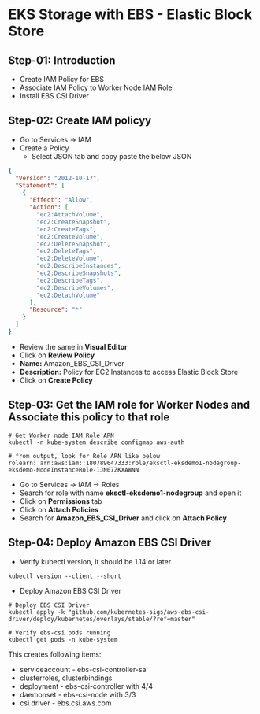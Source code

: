 # EKS Storage with EBS - Elastic Block Store

## Step-01: Introduction

- Create IAM Policy for EBS
- Associate IAM Policy to Worker Node IAM Role
- Install EBS CSI Driver

## Step-02: Create IAM policyy

- Go to Services -> IAM
- Create a Policy
  - Select JSON tab and copy paste the below JSON

```json
{
  "Version": "2012-10-17",
  "Statement": [
    {
      "Effect": "Allow",
      "Action": [
        "ec2:AttachVolume",
        "ec2:CreateSnapshot",
        "ec2:CreateTags",
        "ec2:CreateVolume",
        "ec2:DeleteSnapshot",
        "ec2:DeleteTags",
        "ec2:DeleteVolume",
        "ec2:DescribeInstances",
        "ec2:DescribeSnapshots",
        "ec2:DescribeTags",
        "ec2:DescribeVolumes",
        "ec2:DetachVolume"
      ],
      "Resource": "*"
    }
  ]
}
```

- Review the same in **Visual Editor**
- Click on **Review Policy**
- **Name:** Amazon_EBS_CSI_Driver
- **Description:** Policy for EC2 Instances to access Elastic Block Store
- Click on **Create Policy**

## Step-03: Get the IAM role for Worker Nodes and Associate this policy to that role

```
# Get Worker node IAM Role ARN
kubectl -n kube-system describe configmap aws-auth

# from output, look for Role ARN like below
rolearn: arn:aws:iam::180789647333:role/eksctl-eksdemo1-nodegroup-eksdemo-NodeInstanceRole-IJN07ZKXAWNN
```

- Go to Services -> IAM -> Roles
- Search for role with name **eksctl-eksdemo1-nodegroup** and open it
- Click on **Permissions** tab
- Click on **Attach Policies**
- Search for **Amazon_EBS_CSI_Driver** and click on **Attach Policy**

## Step-04: Deploy Amazon EBS CSI Driver

- Verify kubectl version, it should be 1.14 or later

```
kubectl version --client --short
```

- Deploy Amazon EBS CSI Driver

```
# Deploy EBS CSI Driver
kubectl apply -k "github.com/kubernetes-sigs/aws-ebs-csi-driver/deploy/kubernetes/overlays/stable/?ref=master"

# Verify ebs-csi pods running
kubectl get pods -n kube-system
```

This creates following items:

- serviceaccount - ebs-csi-controller-sa
- clusterroles, clusterbindings
- deployment - ebs-csi-controller with 4/4
- daemonset - ebs-csi-node with 3/3
- csi driver - ebs.csi.aws.com
